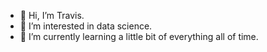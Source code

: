 - 👋 Hi, I’m Travis.
- 👀 I’m interested in data science.
- 🌱 I’m currently learning a little bit of everything all of time.


<!---
thunt-career/thunt-career is a ✨ special ✨ repository because its `README.md` (this file) appears on your GitHub profile.
You can click the Preview link to take a look at your changes.
--->
